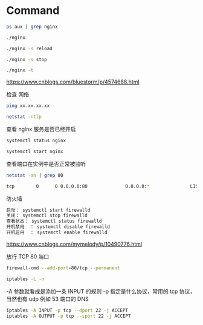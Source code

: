 # Command

```bash
ps aux | grep nginx
```

```bash
./nginx

./nginx -s reload

./nginx -s stop

./nginx -t
```

https://www.cnblogs.com/bluestorm/p/4574688.html

检查 网络

```bash
ping xx.xx.xx.xx
```

```bash
netstat -ntlp
```

查看 nginx 服务是否已经开启

```bash
systemctl status nginx

systemctl start nginx
```

查看端口在实例中是否正常被监听

```bash
netstat -an | grep 80
```

```bash
tcp        0      0 0.0.0.0:80              0.0.0.0:*               LISTEN
```

防火墙

```bash
启动： systemctl start firewalld
关闭： systemctl stop firewalld
查看状态： systemctl status firewalld
开机禁用  ： systemctl disable firewalld
开机启用  ： systemctl enable firewalld
```

https://www.cnblogs.com/mymelody/p/10490776.html

放行 TCP 80 端口

```bash
firewall-cmd --add-port=80/tcp --permanent
```

```bash
iptables -L -n
```

-A 参数就看成是添加一条 INPUT 的规则
-p 指定是什么协议，常用的 tcp 协议，当然也有 udp 例如 53 端口的 DNS

```bash
iptables -A INPUT -p tcp --dport 22 -j ACCEPT
iptables -A OUTPUT -p tcp --sport 22 -j ACCEPT
```
